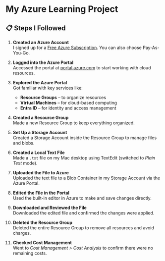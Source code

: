# My Azure Learning Project

## 📋 Steps I Followed

1. **Created an Azure Account**  
   I signed up for a [Free Azure Subscription](https://azure.microsoft.com/en-us/free/). You can also choose Pay-As-You-Go.

2. **Logged into the Azure Portal**  
   Accessed the portal at [portal.azure.com](https://portal.azure.com) to start working with cloud resources.

3. **Explored the Azure Portal**  
   Got familiar with key services like:  
   - **Resource Groups** – to organize resources  
   - **Virtual Machines** – for cloud-based computing  
   - **Entra ID** – for identity and access management

4. **Created a Resource Group**  
   Made a new Resource Group to keep everything organized.

5. **Set Up a Storage Account**  
   Created a Storage Account inside the Resource Group to manage files and blobs.

6. **Created a Local Text File**  
   Made a `.txt` file on my Mac desktop using TextEdit (switched to *Plain Text* mode).

7. **Uploaded the File to Azure**  
   Uploaded the text file to a Blob Container in my Storage Account via the Azure Portal.

8. **Edited the File in the Portal**  
   Used the built-in editor in Azure to make and save changes directly.

9. **Downloaded and Reviewed the File**  
   Downloaded the edited file and confirmed the changes were applied.

10. **Deleted the Resource Group**  
    Deleted the entire Resource Group to remove all resources and avoid charges.

11. **Checked Cost Management**  
    Went to *Cost Management > Cost Analysis* to confirm there were no remaining costs.

